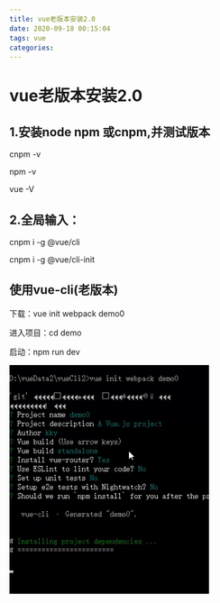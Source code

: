 ```yaml
---
title: vue老版本安装2.0
date: 2020-09-18 00:15:04
tags: vue
categories: 
---
```


# vue老版本安装2.0

## 1.安装node npm 或cnpm,并测试版本

cnpm -v 

npm -v

vue -V

## 2.全局输入：

cnpm i -g @vue/cli

cnpm i -g @vue/cli-init

## 使用vue-cli(老版本)

下载：vue init webpack demo0

进入项目：cd demo

启动：npm run dev

![21.png](/img/2021/1.png)
